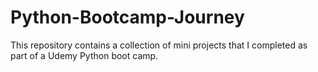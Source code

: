 # Python-Bootcamp-Journey
This repository contains a collection of mini projects that I completed as part of a Udemy Python boot camp.
